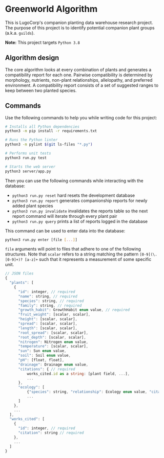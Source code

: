 # Greenworld Algorithm
This is LugoCorp's companion planting data warehouse research project.
The purpose of this project is to identify potential companion plant groups (a.k.a. `guilds`).

**Note:** This project targets `Python 3.8`

## Algorithm design
The core algorithm looks at every combination of plants and generates a compatibility report for each one.
Pairwise compatibility is determined by morphology, nutrients, non-plant relationships, allelopathy, and preferred environment.
A compatibility report consists of a set of suggested ranges to keep between two planted species.

## Commands
Use the following commands to help you while writing code for this project:

```bash
# Installs all Python dependencies
python3 -m pip install -r requirements.txt

# Runs the Python linter
python3 -m pylint $(git ls-files "*.py")

# Performs unit tests
python3 run.py test

# Starts the web server
python3 server/app.py
```

Then you can use the following commands while interacting with the database:

- `python3 run.py reset` hard resets the development database
- `python3 run.py report` generates companionship reports for newly added plant species
- `python3 run.py invalidate` invalidates the reports table so the next report command will iterate through every plant pair
- `python3 run.py query` prints a list of reports logged in the database

This command can be used to enter data into the database:

```bash
python3 run.py enter [file [...]]
```

`file` arguments will point to files that adhere to one of the following structures.
Note that `scalar` refers to a string matching the pattern `[0-9](\.[0-9]+)? [a-z]+` such that it represents a measurement of some specific unit.

```js
// JSON files
{
  "plants": [
    {
      "id": integer, // required
      "name": string, // required
      "species": string, // required
      "family": string, // required
      "growth_habit": GrowthHabit enum value, // required
      "fruit_weight": [scalar, scalar],
      "height": [scalar, scalar],
      "spread": [scalar, scalar],
      "length": [scalar, scalar],
      "root_spread": [scalar, scalar],
      "root_depth": [scalar, scalar],
      "nitrogen": Nitrogen enum value,
      "temperature": [scalar, scalar],
      "sun": Sun enum value,
      "soil": Soil enum value,
      "pH": [float, float],
      "drainage": Drainage enum value,
      "citations": { // required
          works_cited.id as a string: [plant field, ...],
          ...
      },
      "ecology": [
          {"species": string, "relationship": Ecology enum value, "citation": works_cited.id},
          ...
      ]
    },
    ...
  ],
  "works_cited": [
    {
      "id": integer, // required
      "citation": string // required
    },
    ...
  ]
}
```